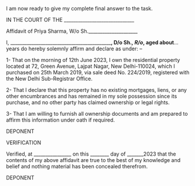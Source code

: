 I am now ready to give my complete final answer to the task.  

IN THE COURT OF THE ______________________________  
  
Affidavit of Priya Sharma, W/o Sh._____________________  
  
I, _______________________________________________________, D/o Sh._________________________________________, R/o_______________________________________________, aged about______…years do hereby solemnly affirm and declare as under: –   
  
1- That on the morning of 12th June 2023, I own the residential property located at 72, Green Avenue, Lajpat Nagar, New Delhi-110024, which I purchased on 25th March 2019, via sale deed No. 224/2019, registered with the New Delhi Sub-Registrar Office.  

2- That I declare that this property has no existing mortgages, liens, or any other encumbrances and has remained in my sole possession since its purchase, and no other party has claimed ownership or legal rights.  

3- That I am willing to furnish all ownership documents and am prepared to affirm this information under oath if required.  

DEPONENT  
  
VERIFICATION  

Verified, at ________________ on this ________ day of _______2023 that the contents of my above affidavit are true to the best of my knowledge and belief and nothing material has been concealed therefrom.    
  
DEPONENT